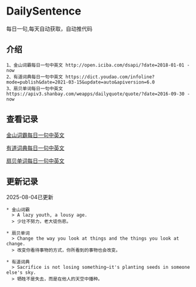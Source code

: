 # DailySentence

每日一句,每天自动获取，自动推代码

## 介绍

```
1、金山词霸每日一句中英文 http://open.iciba.com/dsapi/?date=2018-01-01 - now
2、有道词典每日一句中英文 https://dict.youdao.com/infoline?mode=publish&date=2021-03-15&update=auto&apiversion=6.0
3、扇贝单词每日一句中英文 https://apiv3.shanbay.com/weapps/dailyquote/quote/?date=2016-09-30 - now
```

## 查看记录

[金山词霸每日一句中英文](./data/iciba/)

[有道词典每日一句中英文](./data/youdao/)

[扇贝单词每日一句中英文](./data/shanbay/)

## 更新记录
2025-08-04已更新 
```
* 金山词霸
  > A lazy youth, a lousy age.
  > 少壮不努力，老大徒伤悲。

* 扇贝单词
  > Change the way you look at things and the things you look at change.
  > 改变你看待事物的方式，你所看到的事物也会改变。

* 有道词典
  > Sacrifice is not losing something—it's planting seeds in someone else's sky.
  > 牺牲不是失去，而是在他人的天空中播种。

```
